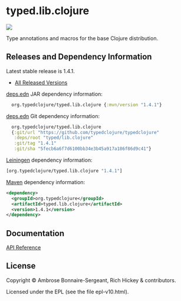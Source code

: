 <!-- DO NOT EDIT! Instead, edit `dev/resources/root-templates/typed/lib.clojure/README.md` and run `./script/regen-selmer.sh` -->
# typed.lib.clojure

<a href='https://typedclojure.org'><img src='images/part-of-typed-clojure-project.png'></a>

Type annotations and macros for the base Clojure distribution.

## Releases and Dependency Information

Latest stable release is 1.4.1.

* [All Released Versions](https://clojars.org/org.typedclojure/typed.lib.clojure)

[deps.edn](https://clojure.org/reference/deps_and_cli) JAR dependency information:

```clj
  org.typedclojure/typed.lib.clojure {:mvn/version "1.4.1"}
 ```

[deps.edn](https://clojure.org/reference/deps_and_cli) Git dependency information:

```clj
  org.typedclojure/typed.lib.clojure
  {:git/url "https://github.com/typedclojure/typedclojure"
   :deps/root "typed/lib.clojure"
   :git/tag "1.4.1"
   :git/sha "5fecb6a6f7d6100bb34e3b45a917a186f86d9c41"}
```

[Leiningen](https://github.com/technomancy/leiningen) dependency information:

```clojure
[org.typedclojure/typed.lib.clojure "1.4.1"]
```

[Maven](https://maven.apache.org/) dependency information:

```XML
<dependency>
  <groupId>org.typedclojure</groupId>
  <artifactId>typed.lib.clojure</artifactId>
  <version>1.4.1</version>
</dependency>
```

## Documentation

[API Reference](https://api.typedclojure.org/latest/typed.lib.clojure/index.html)

## License

Copyright © Ambrose Bonnaire-Sergeant, Rich Hickey & contributors.

Licensed under the EPL (see the file epl-v10.html).
